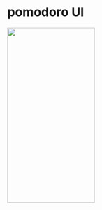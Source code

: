 # pomodoro UI
<Img src = "https://user-images.githubusercontent.com/89845380/220631706-6755a994-81a0-4be1-9dd3-d081c3df424b.png" width = "200" height = "400"/>
